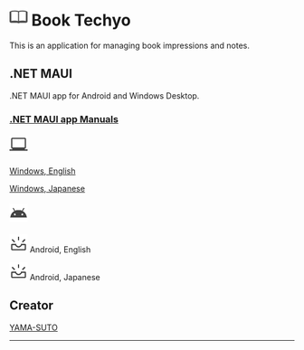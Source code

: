 # ![icon](./note.png) **Book Techyo**

This is an application for managing book impressions and notes.

<!-- 画像は、TamaKumaMy\scripts\resize_images.pyでリサイズする 0.5 -->
<!-- 画像は、.\scripts\resize_images.pyでリサイズする 0.5 -->

## .NET MAUI

.NET MAUI app for Android and Windows Desktop.

### [.NET MAUI app Manuals](./maui/maui.md)

#### ![windows](./maui/common/images/laptop_windows_32dp_434343_FILL0_wght400_GRAD0_opsz40.png)

[Windows, English](./maui/en-US/windows/maui.md)

[Windows, Japanese](./maui/ja-JP/windows/maui.md)

#### ![android](./maui/common/images/android_32dp_434343_FILL0_wght400_GRAD0_opsz40.png)

![construction](./maui/common/images/upcoming_32dp_434343_FILL0_wght400_GRAD0_opsz40.png) Android, English

![construction](./maui/common/images/upcoming_32dp_434343_FILL0_wght400_GRAD0_opsz40.png) Android, Japanese

<!-- 
[Android, Japanese](./maui/ja-JP/android/maui.md)

[Android, English](./maui/en-US/android/maui.md) 
-->

<!-- 
## WPF ... private application

WPF app for Windows Desktop.

### WPF app Manuals

[Japanese](./wpf/ja-JP/wpf.ja-JP.md)

[English](./wpf/en-US/wpf.en-US.md) 
-->

## Creator

[YAMA-SUTO](https://github.com/yamasuto)

---

